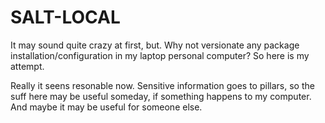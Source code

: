 # SALT-LOCAL

It may sound quite crazy at first, but. Why not versionate any  package installation/configuration in my laptop personal computer? So here is my attempt. 

Really it seens resonable now. Sensitive information goes to pillars, so the suff here may be useful someday, if something happens to my computer. And maybe it may be useful for someone else.
